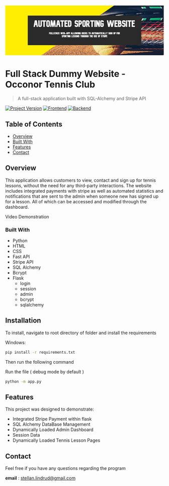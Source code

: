 [![header][header-url]][header-link]
# Full Stack Dummy Website - Occonor Tennis Club
> A full-stack application built with SQL-Alchemy and Stripe API

[![Project Version][version-image]][version-url]
[![Frontend][Frontend-image]][Frontend-url]
[![Backend][Backend-image]][Backend-url]

## Table of Contents

- [Overview](#overview)
- [Built With](#built-with)
- [Features](#features)
- [Contact](#contact)

## Overview

This application allows customers to view, contact and sign up for tennis lessons, without the need for any third-party interactions. 
The website includes integrated payments with stripe as well as automated statistics and notifications that are sent to the admin
when someone new has signed up for a lesson. All of which can be accessed and modified through the dashboard.

Video Demonstration

### Built With
* Python
* HTML
* CSS
* Fast API
* Stripe API
* SQL Alchemy
* Bcrypt
* Flask
  * login
  * session
  * admin
  * bcrypt
  * sqlalchemy


## Installation

To install, navigate to root directory of folder and install the requirements

Windows: 
```sh
pip install -r requirements.txt
```
Then run the following command

Run the file ( debug mode by default )
```sh
python -m app.py
```

## Features

This project was designed to demonstrate:

* Integrated Stripe Payment within flask
* SQL Alchemy DataBase Management
* Dynamically Loaded Admin Dashboard
* Session Data
* Dynamically Loaded Tennis Lesson Pages

  
## Contact
Feel free if you have any questions regarding the program

**email** : [stellan.lindrud@gmail.com](stellan.lindrud@gmail.com)


<!-- Markdown link & img dfn's -->

[header-url]: banner.png
[header-link]: https://github.com/alexandrerosseto

[repository-url]: https://github.com/alexandrerosseto/wbshopping

[cloud-provider-url]: https://wbshopping.herokuapp.com

[linkedin-url]: https://www.linkedin.com/in/alexandrerosseto

[wiki]: https://github.com/yourname/yourproject/wiki

[version-image]: https://img.shields.io/badge/Version-1.0.0-brightgreen?style=for-the-badge&logo=appveyor
[version-url]: https://img.shields.io/badge/version-1.0.0-green
[Frontend-image]: https://img.shields.io/badge/Frontend-HTML_CSS-blue?style=for-the-badge
[Frontend-url]: https://img.shields.io/badge/Frontend-HTML_CSS-blue?style=for-the-badge
[Backend-image]: https://img.shields.io/badge/Backend-Python-important?style=for-the-badge
[Backend-url]: https://img.shields.io/badge/Backend-Python-important?style=for-the-badge


